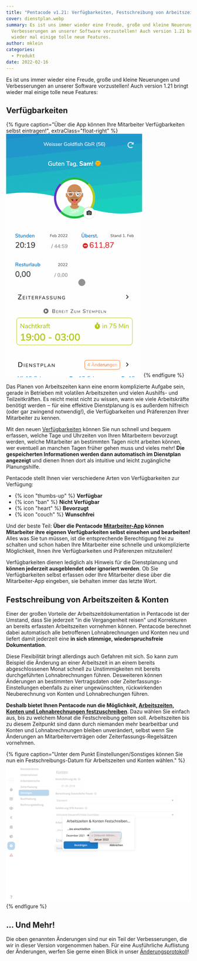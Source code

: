 ```yaml
---
title: "Pentacode v1.21: Verfügbarkeiten, Festschreibung von Arbeitszeiten"
cover: dienstplan.webp
summary: Es ist uns immer wieder eine Freude, große und kleine Neuerungen und
  Verbesserungen an unserer Software vorzustellen! Auch version 1.21 bringt
  wieder mal einige tolle neue Features.
author: mklein
categories:
  - Produkt
date: 2022-02-16
---
```

Es ist uns immer wieder eine Freude, große und kleine Neuerungen und Verbesserungen an unserer Software vorzustellen!
Auch version 1.21 bringt wieder mal einige tolle neue Features:

## Verfügbarkeiten

{% figure caption="Über die App können Ihre Mitarbeiter Verfügbarkeiten selbst eintragen!", extraClass="float-right" %}
<img src="ma-app.gif">
{% endfigure %}

Das Planen von Arbeitszeiten kann eine enorm komplizierte Aufgabe sein, gerade in Betrieben mit volatilen Arbeitszeiten
und vielen Aushilfs- und Teilzeitkräften. Es reicht meist nicht zu wissen, wann wie viele Arbeitskräfte benötigt werden ‒
für eine effektive Dienstplanung is es außerdem hilfreich (oder gar zwingend notwendig!), die Verfügbarkeiten und
Präferenzen Ihrer Mitarbeiter zu kennen.

Mit den neuen [Verfügbarkeiten](http://localhost:1313/hilfe/handbuch/mitarbeiter/verf%C3%BCgbarkeiten/) können
Sie nun schnell und bequem erfassen, welche Tage und Uhrzeiten von Ihren Mitarbeitern bevorzugt werden, welche
Mitarbeiter an bestimmten Tagen nicht arbeiten können, wer eventuell an manchen Tagen früher gehen muss und vieles mehr!
**Die gespeicherten Informationen werden dann automatisch im Dienstplan angezeigt** und dienen Ihnen dort als intuitive und
leicht zugängliche Planungshilfe.

Pentacode stellt Ihnen vier verschiedene Arten von Verfügbarkeiten zur Verfügung:

* {% icon "thumbs-up" %} **Verfügbar**
* {% icon "ban" %} **Nicht Verfügbar**
* {% icon "heart" %} **Bevorzugt**
* {% icon "couch" %} **Wunschfrei**

Und der beste Teil: **Über die Pentacode [Mitarbeiter-App](/hilfe/handbuch/mitarbeiter-app) können Mitarbeiter ihre
eigenen Verfügbarkeiten selbst einsehen und bearbeiten!** Alles was Sie tun müssen, ist die entsprechende Berechtigung
frei zu schalten und schon haben Ihre Mitarbeiter eine schnelle und unkomplizierte Möglichkeit, Ihnen ihre Verfügbarkeiten und
Präferenzen mitzuteilen!

Verfügbarkeiten dienen lediglich als Hinweis für die Dienstplanung und **können jederzeit ausgeblendet oder ignoriert
werden**. Ob Sie Verfügbarkeiten selbst erfassen oder Ihre Mitarbeiter diese über die Mitarbeiter-App eingeben, sie
behalten immer das letzte Wort.

## Festschreibung von Arbeitszeiten & Konten

Einer der großen Vorteile der Arbeitszeitdokumentation in Pentacode ist der Umstand, dass Sie jederzeit "in die
Vergangenheit reisen" und Korrekturen an bereits erfassten Arbeitszeiten vornehmen können. Pentacode berechnet dabei
automatisch alle betroffenen Lohnabrechnungen und Konten neu und liefert damit jederzeit eine **in sich stimmige,
wiederspruchsfreie Dokumentation**.

Diese Flexibilität bringt allerdings auch Gefahren mit sich. So kann zum Beispiel die Änderung an einer Arbeitszeit in
an einem bereits abgeschlossenen Monat schnell zu Unstimmigkeiten mit bereits durchgeführten Lohnabrechnungen führen.
Desweiteren können Änderungen an bestimmten Vertragsdaten oder Zeiterfassungs-Einstellungen ebenfalls zu einer
ungewünschten, rückwirkenden Neuberechnung von Konten und Lohnabrechungen führen.

**Deshalb bietet Ihnen Pentacode nun die Möglichkeit, [Arbeitszeiten, Konten und Lohnabrechnungen festzuschreiben](/hilfe/handbuch/einstellungen/sonstiges/#arbeitszeiten--konten-festschreiben)**. Dazu
wählen Sie einfach aus, bis zu welchem Monat die Festschreibung gelten soll. Arbeitszeiten bis zu diesem Zeitpunkt sind
dann durch niemanden mehr bearbeitbar und Konten und Lohnabrechnungen bleiben unverändert, selbst wenn Sie Änderungen an
Mitarbeiterverträgen oder Zeiterfassungs-Regelsätzen vornehmen.

{% figure caption="Unter dem Punkt Einstellungen/Sonstiges können Sie nun ein Festschreibungs-Datum für Arbeitszeiten und Konten wählen." %}
<img src="zeiten-festschreiben.webp">
{% endfigure %}

## ... Und Mehr!

Die oben genannten Änderungen sind nur ein Teil der Verbesserungen, die wir in dieser Version vorgenommen haben. Für
eine Ausführliche Auflistung der Änderungen, werfen Sie gerne einen Blick in unser
[Änderungsprotokoll](/hilfe/aenderungsprotokoll/)!
